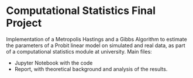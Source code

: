 # Computational Statistics Final Project 
Implementation of a Metropolis Hastings and a Gibbs Algorithm to estimate the parameters of a Probit linear model on simulated and real data, as part of a computational statistics module at university. Main files:
- Jupyter Notebook with the code
- Report, with theoretical background and analysis of the results. 
